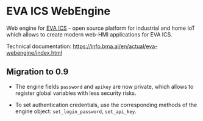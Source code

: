 # EVA ICS WebEngine

Web engine for [EVA ICS](https://www.bohemia-automation.com/software/eva4/) -
open source platform for industrial and home IoT which allows to create modern
web-HMI applications for EVA ICS.

Technical documentation: <https://info.bma.ai/en/actual/eva-webengine/index.html>

## Migration to 0.9

* The engine fields `password` and `apikey` are now private, which
  allows to register global variables with less security risks.

* To set authentication credentials, use the corresponding methods of the
  engine object: `set_login_password`, `set_api_key`.
